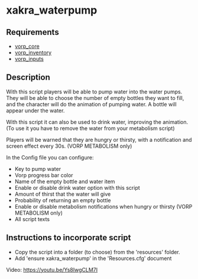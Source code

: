# xakra_waterpump
## Requirements
- [vorp_core](https://github.com/VORPCORE/vorp-core-lua)
- [vorp_inventory](https://github.com/VORPCORE/vorp_inventory-lua)
- [vorp_inputs](https://github.com/VORPCORE/vorp_inputs-lua)

## Description
With this script players will be able to pump water into the water pumps. They will be able to choose the number of empty bottles they want to fill, and the character will do the animation of pumping water. A bottle will appear under the water.

With this script it can also be used to drink water, improving the animation. (To use it you have to remove the water from your metabolism script)

Players will be warned that they are hungry or thirsty, with a notification and screen effect every 30s. (VORP METABOLISM only)

In the Config file you can configure:
-   Key to pump water
-   Vorp progress bar color
-   Name of the empty bottle and water item
-   Enable or disable drink water option with this script
-   Amount of thirst that the water will give
-   Probability of returning an empty bottle
-   Enable or disable metabolism notifications when hungry or thirsty (VORP METABOLISM only)
-   All script texts

## Instructions to incorporate script
-   Copy the script into a folder (to choose) from the 'resources' folder.
-   Add 'ensure xakra_waterpump' in the 'Resources.cfg' document

Video: https://youtu.be/Ys8IwgCLM7I